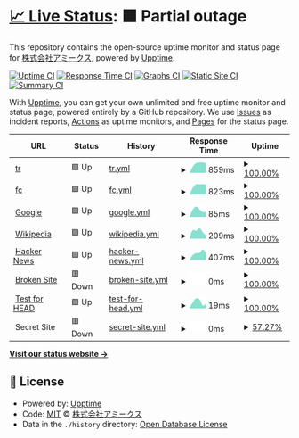 # [📈 Live Status](https://amicus-1981.github.io/upptime): <!--live status--> **🟧 Partial outage**

This repository contains the open-source uptime monitor and status page for [株式会社アミークス](https://amicus-1981.github.io/upptime), powered by [Upptime](https://github.com/upptime/upptime).

[![Uptime CI](https://github.com/amicus-1981/upptime/workflows/Uptime%20CI/badge.svg)](https://github.com/upptime/upptime/actions?query=workflow%3A%22Uptime+CI%22)
[![Response Time CI](https://github.com/amicus-1981/upptime/workflows/Response%20Time%20CI/badge.svg)](https://github.com/upptime/upptime/actions?query=workflow%3A%22Response+Time+CI%22)
[![Graphs CI](https://github.com/amicus-1981/upptime/workflows/Graphs%20CI/badge.svg)](https://github.com/upptime/upptime/actions?query=workflow%3A%22Graphs+CI%22)
[![Static Site CI](https://github.com/amicus-1981/upptime/workflows/Static%20Site%20CI/badge.svg)](https://github.com/upptime/upptime/actions?query=workflow%3A%22Static+Site+CI%22)
[![Summary CI](https://github.com/amicus-1981/upptime/workflows/Summary%20CI/badge.svg)](https://github.com/upptime/upptime/actions?query=workflow%3A%22Summary+CI%22)

With [Upptime](https://upptime.js.org), you can get your own unlimited and free uptime monitor and status page, powered entirely by a GitHub repository. We use [Issues](https://github.com/amicus-1981/upptime/issues) as incident reports, [Actions](https://github.com/amicus-1981/upptime/actions) as uptime monitors, and [Pages](https://amicus-1981.github.io/upptime) for the status page.

<!--start: status pages-->
<!-- This summary is generated by Upptime (https://github.com/upptime/upptime) -->
<!-- Do not edit this manually, your changes will be overwritten -->
<!-- prettier-ignore -->
| URL | Status | History | Response Time | Uptime |
| --- | ------ | ------- | ------------- | ------ |
| <img alt="" src="https://favicons.githubusercontent.com/tr.ts1.biz" height="13"> [tr](https://tr.ts1.biz) | 🟩 Up | [tr.yml](https://github.com/amicus-1981/upptime/commits/master/history/tr.yml) | <details><summary><img alt="Response time graph" src="./graphs/tr/response-time-week.png" height="20"> 859ms</summary><br><a href="https://amicus-1981.github.io/upptime/history/tr"><img alt="Response time 859" src="https://img.shields.io/endpoint?url=https%3A%2F%2Fraw.githubusercontent.com%2Famicus-1981%2Fupptime%2Fmaster%2Fapi%2Ftr%2Fresponse-time.json"></a><br><a href="https://amicus-1981.github.io/upptime/history/tr"><img alt="24-hour response time 838" src="https://img.shields.io/endpoint?url=https%3A%2F%2Fraw.githubusercontent.com%2Famicus-1981%2Fupptime%2Fmaster%2Fapi%2Ftr%2Fresponse-time-day.json"></a><br><a href="https://amicus-1981.github.io/upptime/history/tr"><img alt="7-day response time 859" src="https://img.shields.io/endpoint?url=https%3A%2F%2Fraw.githubusercontent.com%2Famicus-1981%2Fupptime%2Fmaster%2Fapi%2Ftr%2Fresponse-time-week.json"></a><br><a href="https://amicus-1981.github.io/upptime/history/tr"><img alt="30-day response time 859" src="https://img.shields.io/endpoint?url=https%3A%2F%2Fraw.githubusercontent.com%2Famicus-1981%2Fupptime%2Fmaster%2Fapi%2Ftr%2Fresponse-time-month.json"></a><br><a href="https://amicus-1981.github.io/upptime/history/tr"><img alt="1-year response time 859" src="https://img.shields.io/endpoint?url=https%3A%2F%2Fraw.githubusercontent.com%2Famicus-1981%2Fupptime%2Fmaster%2Fapi%2Ftr%2Fresponse-time-year.json"></a></details> | <details><summary><a href="https://amicus-1981.github.io/upptime/history/tr">100.00%</a></summary><a href="https://amicus-1981.github.io/upptime/history/tr"><img alt="All-time uptime 100.00%" src="https://img.shields.io/endpoint?url=https%3A%2F%2Fraw.githubusercontent.com%2Famicus-1981%2Fupptime%2Fmaster%2Fapi%2Ftr%2Fuptime.json"></a><br><a href="https://amicus-1981.github.io/upptime/history/tr"><img alt="24-hour uptime 100.00%" src="https://img.shields.io/endpoint?url=https%3A%2F%2Fraw.githubusercontent.com%2Famicus-1981%2Fupptime%2Fmaster%2Fapi%2Ftr%2Fuptime-day.json"></a><br><a href="https://amicus-1981.github.io/upptime/history/tr"><img alt="7-day uptime 100.00%" src="https://img.shields.io/endpoint?url=https%3A%2F%2Fraw.githubusercontent.com%2Famicus-1981%2Fupptime%2Fmaster%2Fapi%2Ftr%2Fuptime-week.json"></a><br><a href="https://amicus-1981.github.io/upptime/history/tr"><img alt="30-day uptime 100.00%" src="https://img.shields.io/endpoint?url=https%3A%2F%2Fraw.githubusercontent.com%2Famicus-1981%2Fupptime%2Fmaster%2Fapi%2Ftr%2Fuptime-month.json"></a><br><a href="https://amicus-1981.github.io/upptime/history/tr"><img alt="1-year uptime 100.00%" src="https://img.shields.io/endpoint?url=https%3A%2F%2Fraw.githubusercontent.com%2Famicus-1981%2Fupptime%2Fmaster%2Fapi%2Ftr%2Fuptime-year.json"></a></details>
| <img alt="" src="https://favicons.githubusercontent.com/fc.ts1.biz" height="13"> [fc](https://fc.ts1.biz) | 🟩 Up | [fc.yml](https://github.com/amicus-1981/upptime/commits/master/history/fc.yml) | <details><summary><img alt="Response time graph" src="./graphs/fc/response-time-week.png" height="20"> 823ms</summary><br><a href="https://amicus-1981.github.io/upptime/history/fc"><img alt="Response time 823" src="https://img.shields.io/endpoint?url=https%3A%2F%2Fraw.githubusercontent.com%2Famicus-1981%2Fupptime%2Fmaster%2Fapi%2Ffc%2Fresponse-time.json"></a><br><a href="https://amicus-1981.github.io/upptime/history/fc"><img alt="24-hour response time 870" src="https://img.shields.io/endpoint?url=https%3A%2F%2Fraw.githubusercontent.com%2Famicus-1981%2Fupptime%2Fmaster%2Fapi%2Ffc%2Fresponse-time-day.json"></a><br><a href="https://amicus-1981.github.io/upptime/history/fc"><img alt="7-day response time 823" src="https://img.shields.io/endpoint?url=https%3A%2F%2Fraw.githubusercontent.com%2Famicus-1981%2Fupptime%2Fmaster%2Fapi%2Ffc%2Fresponse-time-week.json"></a><br><a href="https://amicus-1981.github.io/upptime/history/fc"><img alt="30-day response time 823" src="https://img.shields.io/endpoint?url=https%3A%2F%2Fraw.githubusercontent.com%2Famicus-1981%2Fupptime%2Fmaster%2Fapi%2Ffc%2Fresponse-time-month.json"></a><br><a href="https://amicus-1981.github.io/upptime/history/fc"><img alt="1-year response time 823" src="https://img.shields.io/endpoint?url=https%3A%2F%2Fraw.githubusercontent.com%2Famicus-1981%2Fupptime%2Fmaster%2Fapi%2Ffc%2Fresponse-time-year.json"></a></details> | <details><summary><a href="https://amicus-1981.github.io/upptime/history/fc">100.00%</a></summary><a href="https://amicus-1981.github.io/upptime/history/fc"><img alt="All-time uptime 100.00%" src="https://img.shields.io/endpoint?url=https%3A%2F%2Fraw.githubusercontent.com%2Famicus-1981%2Fupptime%2Fmaster%2Fapi%2Ffc%2Fuptime.json"></a><br><a href="https://amicus-1981.github.io/upptime/history/fc"><img alt="24-hour uptime 100.00%" src="https://img.shields.io/endpoint?url=https%3A%2F%2Fraw.githubusercontent.com%2Famicus-1981%2Fupptime%2Fmaster%2Fapi%2Ffc%2Fuptime-day.json"></a><br><a href="https://amicus-1981.github.io/upptime/history/fc"><img alt="7-day uptime 100.00%" src="https://img.shields.io/endpoint?url=https%3A%2F%2Fraw.githubusercontent.com%2Famicus-1981%2Fupptime%2Fmaster%2Fapi%2Ffc%2Fuptime-week.json"></a><br><a href="https://amicus-1981.github.io/upptime/history/fc"><img alt="30-day uptime 100.00%" src="https://img.shields.io/endpoint?url=https%3A%2F%2Fraw.githubusercontent.com%2Famicus-1981%2Fupptime%2Fmaster%2Fapi%2Ffc%2Fuptime-month.json"></a><br><a href="https://amicus-1981.github.io/upptime/history/fc"><img alt="1-year uptime 100.00%" src="https://img.shields.io/endpoint?url=https%3A%2F%2Fraw.githubusercontent.com%2Famicus-1981%2Fupptime%2Fmaster%2Fapi%2Ffc%2Fuptime-year.json"></a></details>
| <img alt="" src="https://favicons.githubusercontent.com/www.google.com" height="13"> [Google](https://www.google.com) | 🟩 Up | [google.yml](https://github.com/amicus-1981/upptime/commits/master/history/google.yml) | <details><summary><img alt="Response time graph" src="./graphs/google/response-time-week.png" height="20"> 85ms</summary><br><a href="https://amicus-1981.github.io/upptime/history/google"><img alt="Response time 85" src="https://img.shields.io/endpoint?url=https%3A%2F%2Fraw.githubusercontent.com%2Famicus-1981%2Fupptime%2Fmaster%2Fapi%2Fgoogle%2Fresponse-time.json"></a><br><a href="https://amicus-1981.github.io/upptime/history/google"><img alt="24-hour response time 73" src="https://img.shields.io/endpoint?url=https%3A%2F%2Fraw.githubusercontent.com%2Famicus-1981%2Fupptime%2Fmaster%2Fapi%2Fgoogle%2Fresponse-time-day.json"></a><br><a href="https://amicus-1981.github.io/upptime/history/google"><img alt="7-day response time 85" src="https://img.shields.io/endpoint?url=https%3A%2F%2Fraw.githubusercontent.com%2Famicus-1981%2Fupptime%2Fmaster%2Fapi%2Fgoogle%2Fresponse-time-week.json"></a><br><a href="https://amicus-1981.github.io/upptime/history/google"><img alt="30-day response time 85" src="https://img.shields.io/endpoint?url=https%3A%2F%2Fraw.githubusercontent.com%2Famicus-1981%2Fupptime%2Fmaster%2Fapi%2Fgoogle%2Fresponse-time-month.json"></a><br><a href="https://amicus-1981.github.io/upptime/history/google"><img alt="1-year response time 85" src="https://img.shields.io/endpoint?url=https%3A%2F%2Fraw.githubusercontent.com%2Famicus-1981%2Fupptime%2Fmaster%2Fapi%2Fgoogle%2Fresponse-time-year.json"></a></details> | <details><summary><a href="https://amicus-1981.github.io/upptime/history/google">100.00%</a></summary><a href="https://amicus-1981.github.io/upptime/history/google"><img alt="All-time uptime 100.00%" src="https://img.shields.io/endpoint?url=https%3A%2F%2Fraw.githubusercontent.com%2Famicus-1981%2Fupptime%2Fmaster%2Fapi%2Fgoogle%2Fuptime.json"></a><br><a href="https://amicus-1981.github.io/upptime/history/google"><img alt="24-hour uptime 100.00%" src="https://img.shields.io/endpoint?url=https%3A%2F%2Fraw.githubusercontent.com%2Famicus-1981%2Fupptime%2Fmaster%2Fapi%2Fgoogle%2Fuptime-day.json"></a><br><a href="https://amicus-1981.github.io/upptime/history/google"><img alt="7-day uptime 100.00%" src="https://img.shields.io/endpoint?url=https%3A%2F%2Fraw.githubusercontent.com%2Famicus-1981%2Fupptime%2Fmaster%2Fapi%2Fgoogle%2Fuptime-week.json"></a><br><a href="https://amicus-1981.github.io/upptime/history/google"><img alt="30-day uptime 100.00%" src="https://img.shields.io/endpoint?url=https%3A%2F%2Fraw.githubusercontent.com%2Famicus-1981%2Fupptime%2Fmaster%2Fapi%2Fgoogle%2Fuptime-month.json"></a><br><a href="https://amicus-1981.github.io/upptime/history/google"><img alt="1-year uptime 100.00%" src="https://img.shields.io/endpoint?url=https%3A%2F%2Fraw.githubusercontent.com%2Famicus-1981%2Fupptime%2Fmaster%2Fapi%2Fgoogle%2Fuptime-year.json"></a></details>
| <img alt="" src="https://favicons.githubusercontent.com/en.wikipedia.org" height="13"> [Wikipedia](https://en.wikipedia.org) | 🟩 Up | [wikipedia.yml](https://github.com/amicus-1981/upptime/commits/master/history/wikipedia.yml) | <details><summary><img alt="Response time graph" src="./graphs/wikipedia/response-time-week.png" height="20"> 209ms</summary><br><a href="https://amicus-1981.github.io/upptime/history/wikipedia"><img alt="Response time 209" src="https://img.shields.io/endpoint?url=https%3A%2F%2Fraw.githubusercontent.com%2Famicus-1981%2Fupptime%2Fmaster%2Fapi%2Fwikipedia%2Fresponse-time.json"></a><br><a href="https://amicus-1981.github.io/upptime/history/wikipedia"><img alt="24-hour response time 139" src="https://img.shields.io/endpoint?url=https%3A%2F%2Fraw.githubusercontent.com%2Famicus-1981%2Fupptime%2Fmaster%2Fapi%2Fwikipedia%2Fresponse-time-day.json"></a><br><a href="https://amicus-1981.github.io/upptime/history/wikipedia"><img alt="7-day response time 209" src="https://img.shields.io/endpoint?url=https%3A%2F%2Fraw.githubusercontent.com%2Famicus-1981%2Fupptime%2Fmaster%2Fapi%2Fwikipedia%2Fresponse-time-week.json"></a><br><a href="https://amicus-1981.github.io/upptime/history/wikipedia"><img alt="30-day response time 209" src="https://img.shields.io/endpoint?url=https%3A%2F%2Fraw.githubusercontent.com%2Famicus-1981%2Fupptime%2Fmaster%2Fapi%2Fwikipedia%2Fresponse-time-month.json"></a><br><a href="https://amicus-1981.github.io/upptime/history/wikipedia"><img alt="1-year response time 209" src="https://img.shields.io/endpoint?url=https%3A%2F%2Fraw.githubusercontent.com%2Famicus-1981%2Fupptime%2Fmaster%2Fapi%2Fwikipedia%2Fresponse-time-year.json"></a></details> | <details><summary><a href="https://amicus-1981.github.io/upptime/history/wikipedia">100.00%</a></summary><a href="https://amicus-1981.github.io/upptime/history/wikipedia"><img alt="All-time uptime 100.00%" src="https://img.shields.io/endpoint?url=https%3A%2F%2Fraw.githubusercontent.com%2Famicus-1981%2Fupptime%2Fmaster%2Fapi%2Fwikipedia%2Fuptime.json"></a><br><a href="https://amicus-1981.github.io/upptime/history/wikipedia"><img alt="24-hour uptime 100.00%" src="https://img.shields.io/endpoint?url=https%3A%2F%2Fraw.githubusercontent.com%2Famicus-1981%2Fupptime%2Fmaster%2Fapi%2Fwikipedia%2Fuptime-day.json"></a><br><a href="https://amicus-1981.github.io/upptime/history/wikipedia"><img alt="7-day uptime 100.00%" src="https://img.shields.io/endpoint?url=https%3A%2F%2Fraw.githubusercontent.com%2Famicus-1981%2Fupptime%2Fmaster%2Fapi%2Fwikipedia%2Fuptime-week.json"></a><br><a href="https://amicus-1981.github.io/upptime/history/wikipedia"><img alt="30-day uptime 100.00%" src="https://img.shields.io/endpoint?url=https%3A%2F%2Fraw.githubusercontent.com%2Famicus-1981%2Fupptime%2Fmaster%2Fapi%2Fwikipedia%2Fuptime-month.json"></a><br><a href="https://amicus-1981.github.io/upptime/history/wikipedia"><img alt="1-year uptime 100.00%" src="https://img.shields.io/endpoint?url=https%3A%2F%2Fraw.githubusercontent.com%2Famicus-1981%2Fupptime%2Fmaster%2Fapi%2Fwikipedia%2Fuptime-year.json"></a></details>
| <img alt="" src="https://favicons.githubusercontent.com/news.ycombinator.com" height="13"> [Hacker News](https://news.ycombinator.com) | 🟩 Up | [hacker-news.yml](https://github.com/amicus-1981/upptime/commits/master/history/hacker-news.yml) | <details><summary><img alt="Response time graph" src="./graphs/hacker-news/response-time-week.png" height="20"> 407ms</summary><br><a href="https://amicus-1981.github.io/upptime/history/hacker-news"><img alt="Response time 407" src="https://img.shields.io/endpoint?url=https%3A%2F%2Fraw.githubusercontent.com%2Famicus-1981%2Fupptime%2Fmaster%2Fapi%2Fhacker-news%2Fresponse-time.json"></a><br><a href="https://amicus-1981.github.io/upptime/history/hacker-news"><img alt="24-hour response time 429" src="https://img.shields.io/endpoint?url=https%3A%2F%2Fraw.githubusercontent.com%2Famicus-1981%2Fupptime%2Fmaster%2Fapi%2Fhacker-news%2Fresponse-time-day.json"></a><br><a href="https://amicus-1981.github.io/upptime/history/hacker-news"><img alt="7-day response time 407" src="https://img.shields.io/endpoint?url=https%3A%2F%2Fraw.githubusercontent.com%2Famicus-1981%2Fupptime%2Fmaster%2Fapi%2Fhacker-news%2Fresponse-time-week.json"></a><br><a href="https://amicus-1981.github.io/upptime/history/hacker-news"><img alt="30-day response time 407" src="https://img.shields.io/endpoint?url=https%3A%2F%2Fraw.githubusercontent.com%2Famicus-1981%2Fupptime%2Fmaster%2Fapi%2Fhacker-news%2Fresponse-time-month.json"></a><br><a href="https://amicus-1981.github.io/upptime/history/hacker-news"><img alt="1-year response time 407" src="https://img.shields.io/endpoint?url=https%3A%2F%2Fraw.githubusercontent.com%2Famicus-1981%2Fupptime%2Fmaster%2Fapi%2Fhacker-news%2Fresponse-time-year.json"></a></details> | <details><summary><a href="https://amicus-1981.github.io/upptime/history/hacker-news">100.00%</a></summary><a href="https://amicus-1981.github.io/upptime/history/hacker-news"><img alt="All-time uptime 100.00%" src="https://img.shields.io/endpoint?url=https%3A%2F%2Fraw.githubusercontent.com%2Famicus-1981%2Fupptime%2Fmaster%2Fapi%2Fhacker-news%2Fuptime.json"></a><br><a href="https://amicus-1981.github.io/upptime/history/hacker-news"><img alt="24-hour uptime 100.00%" src="https://img.shields.io/endpoint?url=https%3A%2F%2Fraw.githubusercontent.com%2Famicus-1981%2Fupptime%2Fmaster%2Fapi%2Fhacker-news%2Fuptime-day.json"></a><br><a href="https://amicus-1981.github.io/upptime/history/hacker-news"><img alt="7-day uptime 100.00%" src="https://img.shields.io/endpoint?url=https%3A%2F%2Fraw.githubusercontent.com%2Famicus-1981%2Fupptime%2Fmaster%2Fapi%2Fhacker-news%2Fuptime-week.json"></a><br><a href="https://amicus-1981.github.io/upptime/history/hacker-news"><img alt="30-day uptime 100.00%" src="https://img.shields.io/endpoint?url=https%3A%2F%2Fraw.githubusercontent.com%2Famicus-1981%2Fupptime%2Fmaster%2Fapi%2Fhacker-news%2Fuptime-month.json"></a><br><a href="https://amicus-1981.github.io/upptime/history/hacker-news"><img alt="1-year uptime 100.00%" src="https://img.shields.io/endpoint?url=https%3A%2F%2Fraw.githubusercontent.com%2Famicus-1981%2Fupptime%2Fmaster%2Fapi%2Fhacker-news%2Fuptime-year.json"></a></details>
| <img alt="" src="https://favicons.githubusercontent.com/thissitedoesnotexist.com" height="13"> [Broken Site](https://thissitedoesnotexist.com) | 🟥 Down | [broken-site.yml](https://github.com/amicus-1981/upptime/commits/master/history/broken-site.yml) | <details><summary><img alt="Response time graph" src="./graphs/broken-site/response-time-week.png" height="20"> 0ms</summary><br><a href="https://amicus-1981.github.io/upptime/history/broken-site"><img alt="Response time 0" src="https://img.shields.io/endpoint?url=https%3A%2F%2Fraw.githubusercontent.com%2Famicus-1981%2Fupptime%2Fmaster%2Fapi%2Fbroken-site%2Fresponse-time.json"></a><br><a href="https://amicus-1981.github.io/upptime/history/broken-site"><img alt="24-hour response time 0" src="https://img.shields.io/endpoint?url=https%3A%2F%2Fraw.githubusercontent.com%2Famicus-1981%2Fupptime%2Fmaster%2Fapi%2Fbroken-site%2Fresponse-time-day.json"></a><br><a href="https://amicus-1981.github.io/upptime/history/broken-site"><img alt="7-day response time 0" src="https://img.shields.io/endpoint?url=https%3A%2F%2Fraw.githubusercontent.com%2Famicus-1981%2Fupptime%2Fmaster%2Fapi%2Fbroken-site%2Fresponse-time-week.json"></a><br><a href="https://amicus-1981.github.io/upptime/history/broken-site"><img alt="30-day response time 0" src="https://img.shields.io/endpoint?url=https%3A%2F%2Fraw.githubusercontent.com%2Famicus-1981%2Fupptime%2Fmaster%2Fapi%2Fbroken-site%2Fresponse-time-month.json"></a><br><a href="https://amicus-1981.github.io/upptime/history/broken-site"><img alt="1-year response time 0" src="https://img.shields.io/endpoint?url=https%3A%2F%2Fraw.githubusercontent.com%2Famicus-1981%2Fupptime%2Fmaster%2Fapi%2Fbroken-site%2Fresponse-time-year.json"></a></details> | <details><summary><a href="https://amicus-1981.github.io/upptime/history/broken-site">100.00%</a></summary><a href="https://amicus-1981.github.io/upptime/history/broken-site"><img alt="All-time uptime 100.00%" src="https://img.shields.io/endpoint?url=https%3A%2F%2Fraw.githubusercontent.com%2Famicus-1981%2Fupptime%2Fmaster%2Fapi%2Fbroken-site%2Fuptime.json"></a><br><a href="https://amicus-1981.github.io/upptime/history/broken-site"><img alt="24-hour uptime 100.00%" src="https://img.shields.io/endpoint?url=https%3A%2F%2Fraw.githubusercontent.com%2Famicus-1981%2Fupptime%2Fmaster%2Fapi%2Fbroken-site%2Fuptime-day.json"></a><br><a href="https://amicus-1981.github.io/upptime/history/broken-site"><img alt="7-day uptime 100.00%" src="https://img.shields.io/endpoint?url=https%3A%2F%2Fraw.githubusercontent.com%2Famicus-1981%2Fupptime%2Fmaster%2Fapi%2Fbroken-site%2Fuptime-week.json"></a><br><a href="https://amicus-1981.github.io/upptime/history/broken-site"><img alt="30-day uptime 100.00%" src="https://img.shields.io/endpoint?url=https%3A%2F%2Fraw.githubusercontent.com%2Famicus-1981%2Fupptime%2Fmaster%2Fapi%2Fbroken-site%2Fuptime-month.json"></a><br><a href="https://amicus-1981.github.io/upptime/history/broken-site"><img alt="1-year uptime 100.00%" src="https://img.shields.io/endpoint?url=https%3A%2F%2Fraw.githubusercontent.com%2Famicus-1981%2Fupptime%2Fmaster%2Fapi%2Fbroken-site%2Fuptime-year.json"></a></details>
| <img alt="" src="https://favicons.githubusercontent.com/www.google.com" height="13"> [Test for HEAD](https://www.google.com) | 🟩 Up | [test-for-head.yml](https://github.com/amicus-1981/upptime/commits/master/history/test-for-head.yml) | <details><summary><img alt="Response time graph" src="./graphs/test-for-head/response-time-week.png" height="20"> 19ms</summary><br><a href="https://amicus-1981.github.io/upptime/history/test-for-head"><img alt="Response time 19" src="https://img.shields.io/endpoint?url=https%3A%2F%2Fraw.githubusercontent.com%2Famicus-1981%2Fupptime%2Fmaster%2Fapi%2Ftest-for-head%2Fresponse-time.json"></a><br><a href="https://amicus-1981.github.io/upptime/history/test-for-head"><img alt="24-hour response time 12" src="https://img.shields.io/endpoint?url=https%3A%2F%2Fraw.githubusercontent.com%2Famicus-1981%2Fupptime%2Fmaster%2Fapi%2Ftest-for-head%2Fresponse-time-day.json"></a><br><a href="https://amicus-1981.github.io/upptime/history/test-for-head"><img alt="7-day response time 19" src="https://img.shields.io/endpoint?url=https%3A%2F%2Fraw.githubusercontent.com%2Famicus-1981%2Fupptime%2Fmaster%2Fapi%2Ftest-for-head%2Fresponse-time-week.json"></a><br><a href="https://amicus-1981.github.io/upptime/history/test-for-head"><img alt="30-day response time 19" src="https://img.shields.io/endpoint?url=https%3A%2F%2Fraw.githubusercontent.com%2Famicus-1981%2Fupptime%2Fmaster%2Fapi%2Ftest-for-head%2Fresponse-time-month.json"></a><br><a href="https://amicus-1981.github.io/upptime/history/test-for-head"><img alt="1-year response time 19" src="https://img.shields.io/endpoint?url=https%3A%2F%2Fraw.githubusercontent.com%2Famicus-1981%2Fupptime%2Fmaster%2Fapi%2Ftest-for-head%2Fresponse-time-year.json"></a></details> | <details><summary><a href="https://amicus-1981.github.io/upptime/history/test-for-head">100.00%</a></summary><a href="https://amicus-1981.github.io/upptime/history/test-for-head"><img alt="All-time uptime 100.00%" src="https://img.shields.io/endpoint?url=https%3A%2F%2Fraw.githubusercontent.com%2Famicus-1981%2Fupptime%2Fmaster%2Fapi%2Ftest-for-head%2Fuptime.json"></a><br><a href="https://amicus-1981.github.io/upptime/history/test-for-head"><img alt="24-hour uptime 100.00%" src="https://img.shields.io/endpoint?url=https%3A%2F%2Fraw.githubusercontent.com%2Famicus-1981%2Fupptime%2Fmaster%2Fapi%2Ftest-for-head%2Fuptime-day.json"></a><br><a href="https://amicus-1981.github.io/upptime/history/test-for-head"><img alt="7-day uptime 100.00%" src="https://img.shields.io/endpoint?url=https%3A%2F%2Fraw.githubusercontent.com%2Famicus-1981%2Fupptime%2Fmaster%2Fapi%2Ftest-for-head%2Fuptime-week.json"></a><br><a href="https://amicus-1981.github.io/upptime/history/test-for-head"><img alt="30-day uptime 100.00%" src="https://img.shields.io/endpoint?url=https%3A%2F%2Fraw.githubusercontent.com%2Famicus-1981%2Fupptime%2Fmaster%2Fapi%2Ftest-for-head%2Fuptime-month.json"></a><br><a href="https://amicus-1981.github.io/upptime/history/test-for-head"><img alt="1-year uptime 100.00%" src="https://img.shields.io/endpoint?url=https%3A%2F%2Fraw.githubusercontent.com%2Famicus-1981%2Fupptime%2Fmaster%2Fapi%2Ftest-for-head%2Fuptime-year.json"></a></details>
| <img alt="" src="https://favicons.githubusercontent.com/null" height="13"> Secret Site | 🟥 Down | [secret-site.yml](https://github.com/amicus-1981/upptime/commits/master/history/secret-site.yml) | <details><summary><img alt="Response time graph" src="./graphs/secret-site/response-time-week.png" height="20"> 0ms</summary><br><a href="https://amicus-1981.github.io/upptime/history/secret-site"><img alt="Response time 0" src="https://img.shields.io/endpoint?url=https%3A%2F%2Fraw.githubusercontent.com%2Famicus-1981%2Fupptime%2Fmaster%2Fapi%2Fsecret-site%2Fresponse-time.json"></a><br><a href="https://amicus-1981.github.io/upptime/history/secret-site"><img alt="24-hour response time 0" src="https://img.shields.io/endpoint?url=https%3A%2F%2Fraw.githubusercontent.com%2Famicus-1981%2Fupptime%2Fmaster%2Fapi%2Fsecret-site%2Fresponse-time-day.json"></a><br><a href="https://amicus-1981.github.io/upptime/history/secret-site"><img alt="7-day response time 0" src="https://img.shields.io/endpoint?url=https%3A%2F%2Fraw.githubusercontent.com%2Famicus-1981%2Fupptime%2Fmaster%2Fapi%2Fsecret-site%2Fresponse-time-week.json"></a><br><a href="https://amicus-1981.github.io/upptime/history/secret-site"><img alt="30-day response time 0" src="https://img.shields.io/endpoint?url=https%3A%2F%2Fraw.githubusercontent.com%2Famicus-1981%2Fupptime%2Fmaster%2Fapi%2Fsecret-site%2Fresponse-time-month.json"></a><br><a href="https://amicus-1981.github.io/upptime/history/secret-site"><img alt="1-year response time 0" src="https://img.shields.io/endpoint?url=https%3A%2F%2Fraw.githubusercontent.com%2Famicus-1981%2Fupptime%2Fmaster%2Fapi%2Fsecret-site%2Fresponse-time-year.json"></a></details> | <details><summary><a href="https://amicus-1981.github.io/upptime/history/secret-site">57.27%</a></summary><a href="https://amicus-1981.github.io/upptime/history/secret-site"><img alt="All-time uptime 98.23%" src="https://img.shields.io/endpoint?url=https%3A%2F%2Fraw.githubusercontent.com%2Famicus-1981%2Fupptime%2Fmaster%2Fapi%2Fsecret-site%2Fuptime.json"></a><br><a href="https://amicus-1981.github.io/upptime/history/secret-site"><img alt="24-hour uptime 0.00%" src="https://img.shields.io/endpoint?url=https%3A%2F%2Fraw.githubusercontent.com%2Famicus-1981%2Fupptime%2Fmaster%2Fapi%2Fsecret-site%2Fuptime-day.json"></a><br><a href="https://amicus-1981.github.io/upptime/history/secret-site"><img alt="7-day uptime 57.27%" src="https://img.shields.io/endpoint?url=https%3A%2F%2Fraw.githubusercontent.com%2Famicus-1981%2Fupptime%2Fmaster%2Fapi%2Fsecret-site%2Fuptime-week.json"></a><br><a href="https://amicus-1981.github.io/upptime/history/secret-site"><img alt="30-day uptime 90.17%" src="https://img.shields.io/endpoint?url=https%3A%2F%2Fraw.githubusercontent.com%2Famicus-1981%2Fupptime%2Fmaster%2Fapi%2Fsecret-site%2Fuptime-month.json"></a><br><a href="https://amicus-1981.github.io/upptime/history/secret-site"><img alt="1-year uptime 98.23%" src="https://img.shields.io/endpoint?url=https%3A%2F%2Fraw.githubusercontent.com%2Famicus-1981%2Fupptime%2Fmaster%2Fapi%2Fsecret-site%2Fuptime-year.json"></a></details>

<!--end: status pages-->

[**Visit our status website →**](https://amicus-1981.github.io/upptime)

## 📄 License

- Powered by: [Upptime](https://github.com/upptime/upptime)
- Code: [MIT](./LICENSE) © [株式会社アミークス](https://amicus-1981.github.io/upptime)
- Data in the `./history` directory: [Open Database License](https://opendatacommons.org/licenses/odbl/1-0/)
